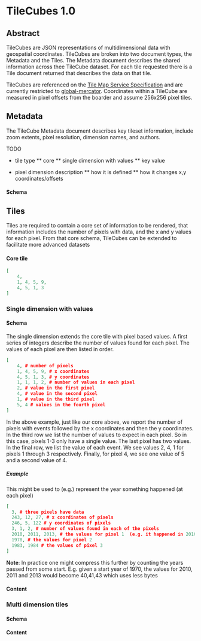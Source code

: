 # TileCubes 1.0

## Abstract

TileCubes are JSON representations of multidimensional data with geospatial coordinates. TileCubes are broken into two document types, the Metadata and the Tiles. The Metadata document describes the shared information across thee TileCube dataset. For each tile requested there is a Tile document returned that describes the data on that tile. 

TileCubes are referenced on the [Tile Map Service Specification](http://wiki.osgeo.org/wiki/Tile_Map_Service_Specification) and are currently restricted to [global-mercator](http://wiki.osgeo.org/wiki/Tile_Map_Service_Specification#global-mercator). Coordinates within a TileCube are measured in pixel offsets from the boarder and assume 256x256 pixel tiles. 

## Metadata

The TileCube Metadata document describes key tileset information, include zoom extents, pixel resolution, dimension names, and authors.

TODO

* tile type
** core
** single dimension with values
** key value

* pixel dimension description
** how it is defined
** how it changes x,y coordinates/offsets


#### Schema

## Tiles

Tiles are required to contain a core set of information to be rendered, that information includes the number of pixels with data, and the x and y values for each pixel. From that core schema, TileCubes can be extended to facilitate more advanced datasets

#### Core tile

```json
[
	4,
	1, 4, 5, 9,
	4, 5, 1, 3
]
```

### Single dimension with values

#### Schema

The single dimension extends the core tile with pixel based values. A first series of integers describe the number of values found for each pixel. The values of each pixel are then listed in order.


```json
[
	4, # number of pixels
	1, 4, 5, 9, # x coordinates
	4, 5, 1, 3, # y coordinates
	1, 1, 1, 2, # number of values in each pixel
	2, # value in the first pixel
	4, # value in the second pixel
	1, # value in the third pixel
	5, 4 # values in the fourth pixel
]
```

In the above example, just like our core above, we report the number of pixels with events followed by the x coordinates and then the y coordinates. In the third row we list the number of values to expect in each pixel. So in this case, pixels 1-3 only have a single value. The last pixel has two values. In the final row, we list the value of each event. We see values 2, 4, 1 for pixels 1 through 3 respectively. Finally, for pixel 4, we see one value of 5 and a second value of 4.

##### Example

This might be used to (e.g.) represent the year something happened (at each pixel)

```json
[
  3, # three pixels have data
  243, 12, 27, # x coordinates of pixels
  246, 5, 122 # y coordinates of pixels
  3, 1, 2, # number of values found in each of the pixels
  2010, 2011, 2013, # the values for pixel 1  (e.g. it happened in 2010, 2011 and 2013)
  1978, # the values for pixel 2
  1983, 1984 # the values of pixel 3
]
```

**Note**: In practice one might compress this further by counting the years passed from some start.  E.g. given a start year of 1970, the values for 2010, 2011 and 2013 would become 40,41,43 which uses less bytes

#### Content

### Multi dimension tiles

#### Schema

#### Content
